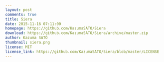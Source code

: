 ```yaml
---
layout: post
comments: true
title: Siera
date: 2015-11-16 07:11:00
homepage: https://github.com/KazumaSATO/Siera
download: https://github.com/KazumaSATO/Siera/archive/master.zip
author: Kazuma SATO
thumbnail: siera.png
license: MIT
license_link: https://github.com/KazumaSATO/Siera/blob/master/LICENSE
---
```

